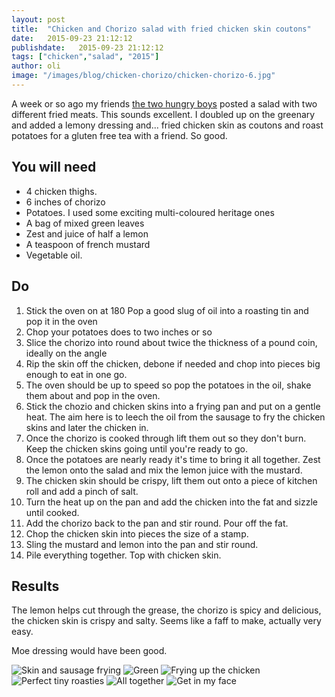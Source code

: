 ```yaml
---
layout: post
title:  "Chicken and Chorizo salad with fried chicken skin coutons"
date:   2015-09-23 21:12:12
publishdate:   2015-09-23 21:12:12
tags: ["chicken","salad", "2015"]
author: oli
image: "/images/blog/chicken-chorizo/chicken-chorizo-6.jpg"
---
```


A week or so ago my friends [the two hungry boys](https://twitter.com/twohungryboys/status/643487361075122177) posted a salad with two different fried meats.  This sounds excellent.  I doubled up on the greenary and added a lemony dressing and... fried chicken skin as coutons and roast potatoes for a gluten free tea with a friend.  So good.


## You will need

* 4 chicken thighs.
* 6 inches of chorizo
* Potatoes.  I used some exciting multi-coloured heritage ones
* A bag of mixed green leaves
* Zest and juice of half a lemon
* A teaspoon of french mustard
* Vegetable oil.

## Do

1. Stick the oven on at 180  Pop a good slug of oil into a roasting tin and pop it in the oven
2. Chop your potatoes does to two inches or so
3. Slice the chorizo into round about twice the thickness of a pound coin, ideally on the angle
4. Rip the skin off the chicken, debone if needed and chop into pieces big enough to eat in one go.
5. The oven should be up to speed so pop the potatoes in the oil, shake them about and pop in the oven.
6. Stick the chozio and chicken skins into a frying pan and put on a gentle heat.  The aim here is to leech the oil from the sausage to fry the chicken skins and later the chicken in.
7. Once the chorizo is cooked through lift them out so they don't burn.  Keep the chicken skins going until you're ready to go.
8. Once the potatoes are nearly ready it's time to bring it all together.  Zest the lemon onto the salad and mix the lemon juice with the mustard.
9. The chicken skin should be crispy, lift them out onto a piece of kitchen roll and add a pinch of salt.
10. Turn the heat up on the pan and add the chicken into the fat and sizzle until cooked.  
11. Add the chorizo back to the pan and stir round. Pour off the fat.
12. Chop the chicken skin into pieces the size of a stamp.
13. Sling the mustard and lemon into the pan and stir round.
14. Pile everything together.  Top with chicken skin.


## Results

The lemon helps cut through the grease, the chorizo is spicy and delicious, the chicken skin is crispy and salty.  Seems like a faff to make, actually very easy.

Moe dressing would have been good.


![Skin and sausage frying](/images/blog/chicken-chorizo/chicken-chorizo-1.jpg)
![Green](/images/blog/chicken-chorizo/chicken-chorizo-2.jpg)
![Frying up the chicken](/images/blog/chicken-chorizo/chicken-chorizo-3.jpg)
![Perfect tiny roasties](/images/blog/chicken-chorizo/chicken-chorizo-4.jpg)
![All together](/images/blog/chicken-chorizo/chicken-chorizo-5.jpg)
![Get in my face](/images/blog/chicken-chorizo/chicken-chorizo-6.jpg)
